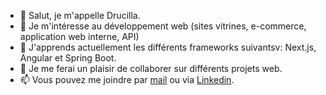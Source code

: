 - 👋 Salut, je m'appelle Drucilla.
- 👀 Je m'intéresse au développement web (sites vitrines, e-commerce, application web interne, API)
- 🌱 J'apprends actuellement les différents frameworks suivantsv: Next.js, Angular et Spring Boot.
- 💞️ Je me ferai un plaisir de collaborer sur différents projets web.
- 📫 Vous pouvez me joindre par [mail](mailto:drucilladeroche@protonmail.com) ou via [Linkedin](https://www.linkedin.com/in/drucilla-deroche).

<!---
drucimimi/drucimimi is a ✨ special ✨ repository because its `README.md` (this file) appears on your GitHub profile.
You can click the Preview link to take a look at your changes.
--->
